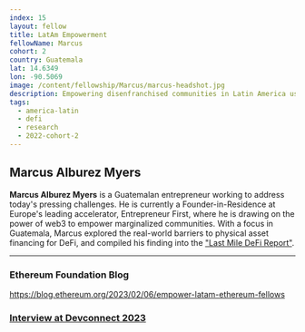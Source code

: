 ```yaml
---
index: 15
layout: fellow
title: LatAm Empowerment
fellowName: Marcus
cohort: 2
country: Guatemala
lat: 14.6349
lon: -90.5069
image: /content/fellowship/Marcus/marcus-headshot.jpg
description: Empowering disenfranchised communities in Latin America using Ethereum
tags:
  - america-latin
  - defi
  - research
  - 2022-cohort-2
---
```


## Marcus Alburez Myers

**Marcus Alburez Myers** is a Guatemalan entrepreneur working to address today's pressing challenges. He is currently a Founder-in-Residence at Europe's leading accelerator, Entrepreneur First, where he is drawing on the power of web3 to empower marginalized communities. With a focus in Guatemala, Marcus explored the real-world barriers to physical asset financing for DeFi, and compiled his finding into the ["Last Mile DeFi Report"](https://marcus.mirror.xyz/nFmYxl7DkZF655eCFz7Z4QlrOZ5ycg7Ny5gDcMpQ-tQ).

---

### Ethereum Foundation Blog
https://blog.ethereum.org/2023/02/06/empower-latam-ethereum-fellows

### [Interview at Devconnect 2023](https://youtu.be/0L0EBD0Ho6c?si=-4SwO25mbQCZPiqB)